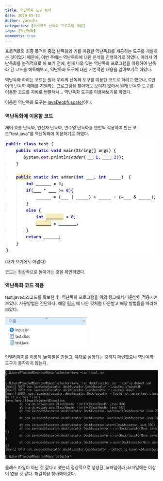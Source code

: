 ```yaml
---
title: 역난독화 도구 분석
date: 2020-05-13
Author: yarncha
categories: [소스코드 난독화 프로그램 개발]
tags: [역난독화]
comments: true
---
```


  프로젝트의 최종 목적이 중첩 난독화와 키를 이용한 역난독화를 제공하는 도구를 개발하는 것이었기 때문에, 이번 주에는 역난독화에 대한 분석을 진행하기로 하였다. 따라서 역난독화를 본격적으로 해 보기 전에, 현재 나와 있는 역난독화 프로그램을 이용하여 난독화 된 코드를 해독해보고, 역난독화 도구에 대한 기본적인 내용을 알아보기로 하였다.

  역난독화 하려는 코드는 원래 우리의 난독화 도구를 이용한 코드로 하려고 했으나, C언어의 난독화 해제를 지원하는 프로그램을 찾아봐도 보이지 않아서 원래 난독화 도구를 이용한 코드를 자바로 변환해서... 역난독화 도구를 이용해보기로 하였다.

  이용한 역난독화 도구는 [javaDeobfuscator](https://github.com/java-deobfuscator/deobfuscator)이다.

### 역난독화에 이용할 코드

제어 흐름 난독화, 연산자 난독화, 변수명 난독화를 한번씩 적용하여 만든 코드"test.java"를 역난독화에 이용하기로 하였다.

![test.java](<\images\07_01.png>)

(내가 보기에도 어렵다)

코드는 정상적으로 돌아가는 것을 확인하였다.


### 역난독화 코드 적용

test.java소스코드를 확보한 후, 역난독화 프로그램을 위의 링크에서 다운받아 적용시켜 보았다.
사용방법은 간단하다. 해당 [링크](https://github.com/java-deobfuscator/deobfuscator#quick-start) 에 나온 것처럼 다운받고 해당 방법들을 따라해 보았다.

![파일들](<\images\07_02.png>)

인텔리제이를 이용해 jar파일을 만들고, 제대로 실행되는 것까지 확인했으나 역난독화 도구가 동작하지 않는다.

![파일들](<\images\07_03.png>)

클래스 파일이 아닌 것 같다고 했는데 정상적으로 생성된 jar파일이라 jar파일에는 이상이 없을 것 같다. 해결책을 찾아봐야겠다.
